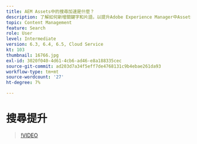 ```yaml
---
title: AEM Assets中的搜尋加速是什麼？
description: 了解如何新增關鍵字和片語，以提升Adobe Experience Manager中Asset的搜尋相關性。
topic: Content Management
feature: Search
role: User
level: Intermediate
version: 6.3, 6.4, 6.5, Cloud Service
kt: 103
thumbnail: 16766.jpg
exl-id: 3020f040-4d61-4cb6-ad46-e8a188335cec
source-git-commit: ad203d7a34f5eff7de4768131c9b4ebae261da93
workflow-type: tm+mt
source-wordcount: '27'
ht-degree: 7%

---
```


# 搜尋提升

>[!VIDEO](https://video.tv.adobe.com/v/16766/?quality=12&learn=on)

